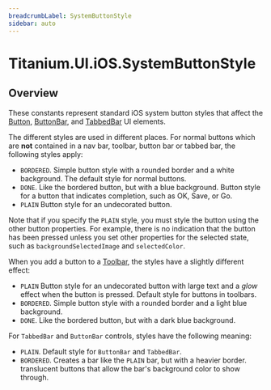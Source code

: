 ```yaml
---
breadcrumbLabel: SystemButtonStyle
sidebar: auto
---
```


# Titanium.UI.iOS.SystemButtonStyle

<ProxySummary/>

## Overview

These constants represent standard iOS system button styles that affect the 
[Button](Titanium.UI.Button), [ButtonBar](Titanium.UI.ButtonBar), and 
[TabbedBar](Titanium.UI.iOS.TabbedBar) UI elements.

The different styles are used in different places. For normal buttons which are **not** 
contained in a nav bar, toolbar, button bar or tabbed bar, the following styles apply:

* `BORDERED`. Simple button style with a rounded border and a white background. 
            The default style for normal buttons.
* `DONE`. Like the bordered button, but with a blue background. Button style for a button 
        that indicates completion, such as OK, Save, or Go. 
* `PLAIN` Button style for an undecorated button. 

Note that if you specify the `PLAIN` style, you must style the button using the other button 
properties. For example, there is no indication that the button has been pressed unless you set 
other properties for the selected state, such as `backgroundSelectedImage` and `selectedColor`.

When you add a button to a [Toolbar](Titanium.UI.iOS.Toolbar), the styles have a slightly 
different effect:

* `PLAIN` Button style for an undecorated button with large text and a *glow* effect when the 
button is pressed. Default style for buttons in toolbars.
* `BORDERED`. Simple button style with a rounded border and a light blue background. 
* `DONE`. Like the bordered button, but with a dark blue background. 

For `TabbedBar` and `ButtonBar` controls, styles have the following meaning:

* `PLAIN`. Default style for `ButtonBar` and `TabbedBar`.
* `BORDERED`. Creates a bar like the `PLAIN` bar, but with a heavier border.
translucent buttons that allow the bar's background color to show through.

<ApiDocs/>
